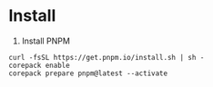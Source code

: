 # Install

1. Install PNPM

```
curl -fsSL https://get.pnpm.io/install.sh | sh -
corepack enable
corepack prepare pnpm@latest --activate
```
